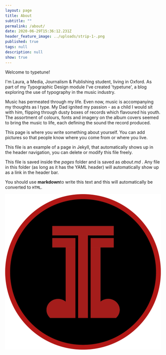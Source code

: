 ```yaml
---
layout: page
title: About
subtitle: ""
permalink: /about/
date: 2020-06-29T15:36:12.231Z
header_feature_image: ../uploads/strip-1-.png
published: true
tags: null
description: null
show: true
---
```

Welcome to typetune!

I'm Laura, a Media, Journalism & Publishing student, living in Oxford. As part of my Typographic Design module I've created 'typetune', a blog exploring the use of typography in the music industry. 

Music has permeated through my life. Even now, music is accompanying my thoughts as I type. My Dad ignited my passion - as a child I would sit with him, flipping through dusty boxes of records which flavoured his youth. The assortment of colours, fonts and imagery on the album covers seemed to bring the music to life, each defining the sound the record produced.       
 




This page is where you write something about yourself. You can add pictures so that people know where you come from or where you live.

This file is an example of a page in Jekyll, that automatically shows up in the header navigation, you can delete or modify this file freely.

This file is saved inside the *pages* folder and is saved as *about.md* . Any file in this folder (as long as it has  the YAML header) will automatically show up as a link in the header bar.

You should use **markdown**to write this text and this will automatically be converted to `HTML`.

![](../uploads/logo-2.png)